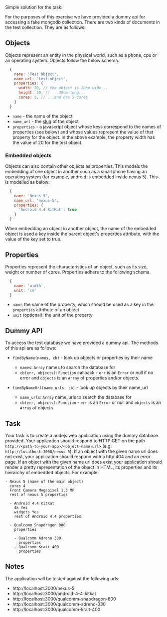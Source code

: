Simple solution for the task:

For the purposes of this exercise we have provided a dummy api for accessing a fake mongodb collection. There are two kinds of documents in the test collection. They are as follows:

## Objects

Objects represent an entity in the physical world, such as a phone, cpu or an operating system. Objects follow the below schema:
```javascript
  {
    name: 'Test Object',
    name_url: 'test-object',
    properties: {
      width: 20, // the object is 20cm wide...
      height: 30, // ...30cm long...
      cores: 5, // ...and has 5 cores
    }
  }
```

* `name` - the name of the object
* `name_url` - the [slug](http://en.wikipedia.org/wiki/Slug_(web_publishing)#Slug) of the object
* `properties` - a javascript object whose keys correspond to the names of properties (see below) and whose values represent the value of that property for the object. In the above example, the property width has the value of 20 for the test object. 

### Embedded objects

Objects can also contain other objects as properties. This models the embedding of one object in another such as a smartphone having an operating system (for example, android is embedded inside nexus 5). This is modelled as below:

```javascript
  {
    name: 'Nexus 5',
    name_url: 'nexus-5',
    properties: {
      'Android 4.4 KitKat': true
    }
  }
```

When embedding an object in another object, the name of the embedded object is used a key inside the parent object's properties attribute, with the value of the key set to true.

## Properties

Properties represent the characteristics of an object, such as its size, weight or number of cores. Properties adhere to the following schema.

```javascript
  {
    name: 'width',
    unit: 'cm'
  }
```

* `name`: the name of the property, which should be used as a key in the `properties` attribute of an object
* `unit` (optional): the unit of the property

## Dummy API

To access the test database we have provided a dummy api. The methods of this api are as follows:

* `findByName(names, cb)` - look up objects or properties by their name
  * `names`: `Array` names to search the database for
  * `cb(err, objects)`: `Function` callback - `err` is an `Error` or null if no error and `objects` is an `Array` of properties and/or objects. 
    
* `findByNameUrl(name_urls, cb)` - look up objects by their name_url
  * `name_urls`: `Array` name_urls to search the database for
  * `cb(err, objects)`: `Function` - `err` is an `Error` or null and `objects` is an `Array` of objects

## Task

Your task is to create a nodejs web application using the dummy database provided. Your application should respond to HTTP GET on the path `http://<path-to-your-app>/<object-name-url>` (e.g. `http://localhost:3000/nexus-5`). If an object with the given name url does not exist, your application should respond with a http 404 and an error page. If an object with the given name url does exist your application should render a pretty representation of the object in HTML, its properties and its hierarchy of embedded objects. For example:

  ```
  - Nexus 5 (name of the main object)
    cores 4 
    Front Camera Megapixel 1.3 MP
    rest of nexus 5 properties

    - Android 4.4 KitKat
      4k Yes
      widgets Yes
      rest of Android 4.4 properties

    - Qualcomm Snapdragon 800
      properties
      
      - Qualcomm Adreno 330
        properties
      - Qualcomm Krait 400
        properties
  ```

## Notes

The application will be tested against the following urls:

* http://localhost:3000/nexus-5
* http://localhost:3000/android-4-4-kitkat
* http://localhost:3000/qualcomm-snapdragon-800
* http://localhost:3000/qualcomm-adreno-330
* http://localhost:3000/qualcomm-krait-400